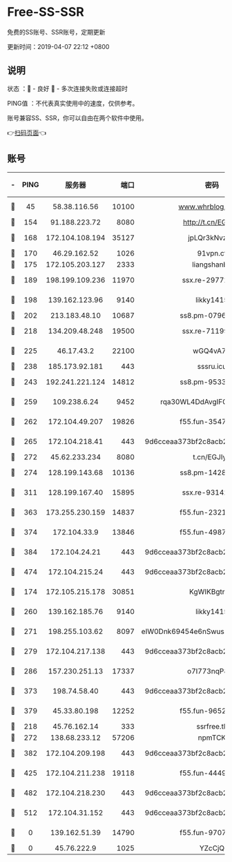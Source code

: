 # Free-SS-SSR

免费的SS账号、SSR账号，定期更新

更新时间：2019-04-07 22:12 +0800

## 说明

状态     ：🙂 - 良好 🙁 - 多次连接失败或连接超时

PING值   ：不代表真实使用中的速度，仅供参考。

账号兼容SS、SSR，你可以自由在两个软件中使用。

👉[扫码页面](https://liesauer.github.io/Free-SS-SSR/)👈

## 账号

|-|PING|服务器|端口|密码|加密方式|区域|
|:----:|:----:|:-----:|-----:|:----:|:----:|:----:|
|🙂|45|58.38.116.56|10100|www.whrblog.online|aes-256-cfb|CN|
|🙂|154|91.188.223.72|8080|http://t.cn/EGJIyrl|rc4-md5|RU|
|🙂|168|172.104.108.194|35127|jpLQr3kNvzJG|aes-256-cfb|JP|
|🙂|170|46.29.162.52|1026|91vpn.cf|rc4-md5|RU|
|🙂|175|172.105.203.127|2333|liangshanbo|chacha20|JP|
|🙂|189|198.199.109.236|11970|ssx.re-29772885|aes-256-cfb|US|
|🙂|198|139.162.123.96|9140|likky1415|aes-256-cfb|JP|
|🙂|202|213.183.48.10|10687|ss8.pm-07968804|rc4-md5|RU|
|🙂|218|134.209.48.248|19500|ssx.re-71199859|aes-256-cfb|US|
|🙂|225|46.17.43.2|22100|wGQ4vA7D|aes-256-gcm|RU|
|🙂|238|185.173.92.181|443|sssru.icu|rc4-md5|RU|
|🙂|243|192.241.221.124|14812|ss8.pm-95331690|aes-256-cfb|US|
|🙂|259|109.238.6.24|9452|rqa30WL4DdAvgIFG6Fs3znzTa|aes-256-cfb|FR|
|🙂|262|172.104.49.207|19826|f55.fun-35476312|aes-256-cfb|SG|
|🙂|265|172.104.218.41|443|9d6cceaa373bf2c8acb22e60b6a58be6|aes-256-cfb|US|
|🙂|272|45.62.233.234|8080|t.cn/EGJIyrl|rc4-md5|CA|
|🙂|274|128.199.143.68|10136|ss8.pm-14281446|aes-256-cfb|SG|
|🙂|311|128.199.167.40|15895|ssx.re-93142240|aes-256-cfb|SG|
|🙂|363|173.255.230.159|14837|f55.fun-23212230|aes-256-cfb|US|
|🙂|374|172.104.33.9|13846|f55.fun-49871039|aes-256-cfb|SG|
|🙂|384|172.104.24.21|443|9d6cceaa373bf2c8acb22e60b6a58be6|aes-256-cfb|US|
|🙂|474|172.104.215.24|443|9d6cceaa373bf2c8acb22e60b6a58be6|aes-256-cfb|US|
|🙂|174|172.105.215.178|30851|KgWIKBgtrjzT|aes-256-cfb|JP|
|🙂|260|139.162.185.76|9140|likky1415|aes-256-cfb|DE|
|🙂|271|198.255.103.62|8097|eIW0Dnk69454e6nSwuspv9DmS201tQ0D|aes-256-cfb|US|
|🙂|279|172.104.217.138|443|9d6cceaa373bf2c8acb22e60b6a58be6|aes-256-cfb|US|
|🙂|286|157.230.251.13|17337|o7I773nqP8ug|aes-256-cfb|SG|
|🙂|373|198.74.58.40|443|9d6cceaa373bf2c8acb22e60b6a58be6|aes-256-cfb|US|
|🙂|379|45.33.80.198|12252|f55.fun-96521268|aes-256-cfb|US|
|🙁|218|45.76.162.14|333|ssrfree.tk|rc4|SG|
|🙁|272|138.68.233.12|57206|npmTCK|rc4-md5|US|
|🙁|382|172.104.209.198|443|9d6cceaa373bf2c8acb22e60b6a58be6|aes-256-cfb|US|
|🙁|425|172.104.211.238|19118|f55.fun-44497695|aes-256-cfb|US|
|🙁|482|172.104.218.230|443|9d6cceaa373bf2c8acb22e60b6a58be6|aes-256-cfb|US|
|🙁|512|172.104.31.152|443|9d6cceaa373bf2c8acb22e60b6a58be6|aes-256-cfb|US|
|🙁|0|139.162.51.39|14790|f55.fun-97070038|aes-256-cfb|SG|
|🙁|0|45.76.222.9|1025|YZcCjQ|rc4-md5|JP|
